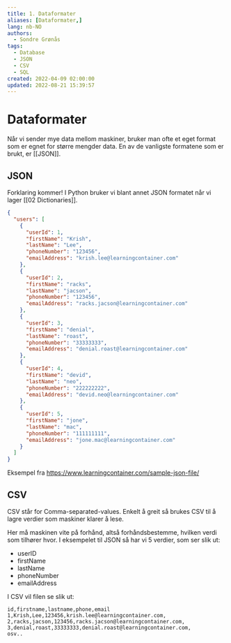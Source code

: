 ```yaml
---
title: 1. Dataformater
aliases: [Dataformater,]
lang: nb-NO
authors:
  - Sondre Grønås
tags:
  - Database
  - JSON
  - CSV
  - SQL
created: 2022-04-09 02:00:00
updated: 2022-08-21 15:39:57
---
```

# Dataformater
Når vi sender mye data mellom maskiner, bruker man ofte et eget format som er egnet for større mengder data. En av de vanligste formatene som er brukt, er [[JSON]].

## JSON
Forklaring kommer! I Python bruker vi blant annet JSON formatet når vi lager [[02 Dictionaries]].

```json
{  
  "users": [  
    {  
      "userId": 1,  
      "firstName": "Krish",  
      "lastName": "Lee",  
      "phoneNumber": "123456",  
      "emailAddress": "krish.lee@learningcontainer.com"  
    },  
    {  
      "userId": 2,  
      "firstName": "racks",  
      "lastName": "jacson",  
      "phoneNumber": "123456",  
      "emailAddress": "racks.jacson@learningcontainer.com"  
    },  
    {  
      "userId": 3,  
      "firstName": "denial",  
      "lastName": "roast",  
      "phoneNumber": "33333333",  
      "emailAddress": "denial.roast@learningcontainer.com"  
    },  
    {  
      "userId": 4,  
      "firstName": "devid",  
      "lastName": "neo",  
      "phoneNumber": "222222222",  
      "emailAddress": "devid.neo@learningcontainer.com"  
    },  
    {  
      "userId": 5,  
      "firstName": "jone",  
      "lastName": "mac",  
      "phoneNumber": "111111111",  
      "emailAddress": "jone.mac@learningcontainer.com"  
    }  
  ]  
}
```
Eksempel fra https://www.learningcontainer.com/sample-json-file/

## CSV
CSV står for Comma-separated-values. Enkelt å greit så brukes CSV til å lagre verdier som maskiner klarer å lese. 

Her må maskinen vite på forhånd, altså forhåndsbestemme, hvilken verdi som tilhører hvor. I eksempelet til JSON så har vi 5 verdier, som ser slik ut:
- userID
- firstName
- lastName
- phoneNumber
- emailAddress

I CSV vil filen se slik ut:
```csv
id,firstname,lastname,phone,email
1,Krish,Lee,123456,krish.lee@learningcontainer.com,
2,racks,jacson,123456,racks.jacson@learningcontainer.com,
3,denial,roast,33333333,denial.roast@learningcontainer.com,
osv..
```